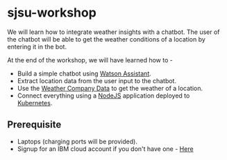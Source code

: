 # sjsu-workshop
We will learn how to integrate weather insights with a chatbot. The user of the chatbot will be able to get the weather conditions of a location by entering it in the bot.

At the end of the workshop, we will have learned how to -

* Build a simple chatbot using [Watson Assistant](https://cloud.ibm.com/catalog/services/watson-assistant).
* Extract location data from the user input to the chatbot.
* Use the [Weather Company Data](https://cloud.ibm.com/catalog/services/weather-company-data) to get the weather of a location.
* Connect everything using a [NodeJS](https://nodejs.org/en/) application deployed to [Kubernetes](https://cloud.ibm.com/containers-kubernetes/catalog/cluster).

## Prerequisite

* Laptops (charging ports will be provided).
* Signup for an IBM cloud account if you don't have one - [Here](https://cloud.ibm.com/registration)
